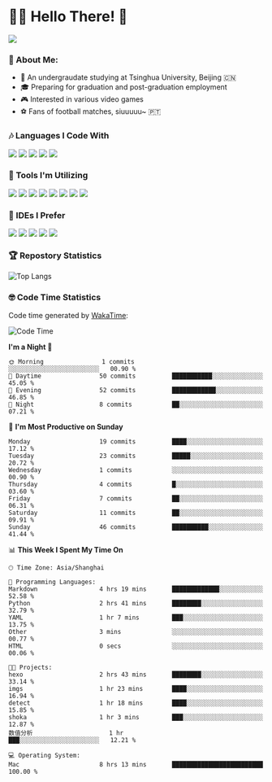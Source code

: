 # 😶‍🌫️ Hello There! 🤩
![](Walt.jpeg)
### 🫣 About Me:

- 🏫 An undergraudate studying at Tsinghua University, Beijing 🇨🇳
- 🎓 Preparing for graduation and post-graduation employment
- 🎮 Interested in various video games
- ⚽ Fans of football matches, siuuuuu~ 🇵🇹

### 🎶 Languages I Code With

![](https://img.shields.io/badge/Python-purple?logo=python) ![](https://img.shields.io/badge/C++-blue?logo=cplusplus) ![](https://img.shields.io/badge/Typescript-darkblue?logo=typescript) ![](https://img.shields.io/badge/Javascript-orange?logo=javascript) ![](https://img.shields.io/badge/Rust-yellow?logo=rust) 

### 👀 Tools I'm Utilizing

![](https://img.shields.io/badge/Pytorch-darkred?logo=pytorch) ![](https://img.shields.io/badge/Torch_Geometric-red?logo=pyg) ![](https://img.shields.io/badge/Jupyter-yellow?logo=jupyter) ![](https://img.shields.io/badge/OpenCV-blue?logo=opencv) ![](https://img.shields.io/badge/React-darkblue?logo=react) ![](https://img.shields.io/badge/mysql-3C5280?logo=Mysql) ![](https://img.shields.io/badge/OpenAI-green?logo=openai) ![](https://img.shields.io/badge/Node.JS-darkgreen?logo=nodedotjs) 

### 🤔 IDEs I Prefer

![](https://img.shields.io/badge/Visual_Studio-darkpink?logo=visualstudio) ![](https://img.shields.io/badge/VSCode-blue?logo=visualstudiocode) ![](https://img.shields.io/badge/Ps-darkblue?logo=adobephotoshop) ![](https://img.shields.io/badge/Pr-purple?logo=adobepremierepro) ![](https://img.shields.io/badge/Office-red?logo=microsoft)

### 🏆 Repostory Statistics

![Top Langs](https://github-readme-stats.vercel.app/api/top-langs/?username=EkkoXiao&layout=compact)

### 🤓 Code Time Statistics

Code time generated by [WakaTime](https://wakatime.com/):

<!--START_SECTION:waka-->
![Code Time](http://img.shields.io/badge/Code%20Time-22%20hrs%2051%20mins-blue)

**I'm a Night 🦉** 

```text
🌞 Morning                1 commits           ░░░░░░░░░░░░░░░░░░░░░░░░░   00.90 % 
🌆 Daytime                50 commits          ███████████░░░░░░░░░░░░░░   45.05 % 
🌃 Evening                52 commits          ████████████░░░░░░░░░░░░░   46.85 % 
🌙 Night                  8 commits           ██░░░░░░░░░░░░░░░░░░░░░░░   07.21 % 
```
📅 **I'm Most Productive on Sunday** 

```text
Monday                   19 commits          ████░░░░░░░░░░░░░░░░░░░░░   17.12 % 
Tuesday                  23 commits          █████░░░░░░░░░░░░░░░░░░░░   20.72 % 
Wednesday                1 commits           ░░░░░░░░░░░░░░░░░░░░░░░░░   00.90 % 
Thursday                 4 commits           █░░░░░░░░░░░░░░░░░░░░░░░░   03.60 % 
Friday                   7 commits           ██░░░░░░░░░░░░░░░░░░░░░░░   06.31 % 
Saturday                 11 commits          ██░░░░░░░░░░░░░░░░░░░░░░░   09.91 % 
Sunday                   46 commits          ██████████░░░░░░░░░░░░░░░   41.44 % 
```


📊 **This Week I Spent My Time On** 

```text
🕑︎ Time Zone: Asia/Shanghai

💬 Programming Languages: 
Markdown                 4 hrs 19 mins       █████████████░░░░░░░░░░░░   52.58 % 
Python                   2 hrs 41 mins       ████████░░░░░░░░░░░░░░░░░   32.79 % 
YAML                     1 hr 7 mins         ███░░░░░░░░░░░░░░░░░░░░░░   13.75 % 
Other                    3 mins              ░░░░░░░░░░░░░░░░░░░░░░░░░   00.77 % 
HTML                     0 secs              ░░░░░░░░░░░░░░░░░░░░░░░░░   00.06 % 

🐱‍💻 Projects: 
hexo                     2 hrs 43 mins       ████████░░░░░░░░░░░░░░░░░   33.14 % 
imgs                     1 hr 23 mins        ████░░░░░░░░░░░░░░░░░░░░░   16.94 % 
detect                   1 hr 18 mins        ████░░░░░░░░░░░░░░░░░░░░░   15.85 % 
shoka                    1 hr 3 mins         ███░░░░░░░░░░░░░░░░░░░░░░   12.87 % 
数值分析                     1 hr                ███░░░░░░░░░░░░░░░░░░░░░░   12.21 % 

💻 Operating System: 
Mac                      8 hrs 13 mins       █████████████████████████   100.00 % 
```


<!--END_SECTION:waka-->
<!--
**EkkoXiao/EkkoXiao** is a ✨ _special_ ✨ repository because its `README.md` (this file) appears on your GitHub profile.

Here are some ideas to get you started:

- 🔭 I’m currently working on ...
- 🌱 I’m currently learning ...
- 👯 I’m looking to collaborate on ...
- 🤔 I’m looking for help with ...
- 💬 Ask me about ...
- 📫 How to reach me: ...
- 😄 Pronouns: ...
- ⚡ Fun fact: ...
-->
